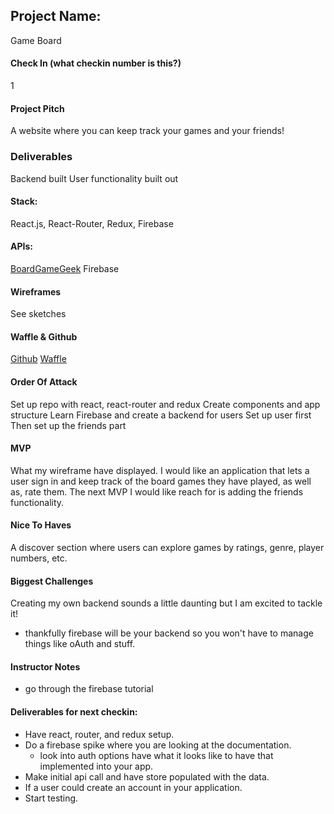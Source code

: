 ## Project Name:
Game Board

#### Check In (what checkin number is this?)
1

#### Project Pitch
A website where you can keep track your games and your friends!

### Deliverables
Backend built
User functionality built out

#### Stack:
React.js, React-Router, Redux, Firebase

#### APIs:
[BoardGameGeek](https://boardgamegeek.com/wiki/page/BGG_XML_API&redirectedfrom=XML_API#)
Firebase

#### Wireframes
See sketches

#### Waffle & Github
[Github](https://github.com/cbdallavalle/GameBoard)
[Waffle](https://waffle.io/cbdallavalle/GameBoard)

#### Order Of Attack
Set up repo with react, react-router and redux
Create components and app structure
Learn Firebase and create a backend for users
Set up user first
Then set up the friends part

#### MVP
What my wireframe have displayed. I would like an application that lets a user sign in and keep track of the board games they have played, as well as, rate them. The next MVP I would like reach for is adding the friends functionality. 

#### Nice To Haves
A discover section where users can explore games by ratings, genre, player numbers, etc.

#### Biggest Challenges
Creating my own backend sounds a little daunting but I am excited to tackle it!
- thankfully firebase will be your backend so you won't have to manage things like oAuth and stuff. 

#### Instructor Notes
- go through the firebase tutorial 

#### Deliverables for next checkin:

- Have react, router, and  redux setup.
- Do a firebase spike where you are looking at the documentation. 
   - look into auth options have what it looks like to have that implemented into your app.
- Make initial api call and have store populated with the data. 
- If a user could create an account in your application.
- Start testing.
